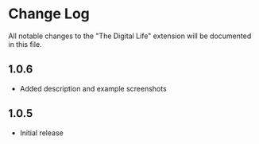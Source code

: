 # Change Log

All notable changes to the "The Digital Life" extension will be documented in this file.


## 1.0.6

- Added description and example screenshots
## 1.0.5

- Initial release